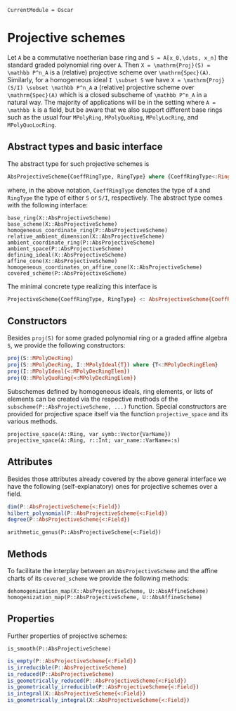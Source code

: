 ```@meta
CurrentModule = Oscar
```


# Projective schemes

Let ``A`` be a commutative noetherian base ring and
``S = A[x_0,\dots, x_n]`` the standard graded polynomial ring
over ``A``. Then ``X = \mathrm{Proj}(S) = \mathbb P^n_A`` is a
(relative) projective scheme over ``\mathrm{Spec}(A)``.
Similarly, for a homogeneous ideal ``I \subset S`` we have
``X = \mathrm{Proj}(S/I) \subset \mathbb P^n_A`` a (relative)
projective scheme over ``\mathrm{Spec}(A)`` which is a closed
subscheme of ``\mathbb P^n_A`` in a natural way. The majority
of applications will be in the setting where ``A = \mathbb k`` is a
field, but be aware that we also support different base rings
such as the usual four `MPolyRing`, `MPolyQuoRing`, `MPolyLocRing`,
and `MPolyQuoLocRing`.

## Abstract types and basic interface
The abstract type for such projective schemes is
```julia
AbsProjectiveScheme{CoeffRingType, RingType} where {CoeffRingType<:Ring}
```
where, in the above notation, `CoeffRingType` denotes the type of `A`
and `RingType` the type of either `S` or `S/I`, respectively.
The abstract type comes with the following interface:
```@docs
base_ring(X::AbsProjectiveScheme)
base_scheme(X::AbsProjectiveScheme)
homogeneous_coordinate_ring(P::AbsProjectiveScheme)
relative_ambient_dimension(X::AbsProjectiveScheme)
ambient_coordinate_ring(P::AbsProjectiveScheme)
ambient_space(P::AbsProjectiveScheme)
defining_ideal(X::AbsProjectiveScheme)
affine_cone(X::AbsProjectiveScheme)
homogeneous_coordinates_on_affine_cone(X::AbsProjectiveScheme)
covered_scheme(P::AbsProjectiveScheme)
```
The minimal concrete type realizing this interface is
```julia
ProjectiveScheme{CoeffRingType, RingType} <: AbsProjectiveScheme{CoeffRingType, RingType}
```


## Constructors

Besides `proj(S)` for some graded polynomial ring or a graded affine algebra `S`, we
provide the following constructors:
```julia
proj(S::MPolyDecRing)
proj(S::MPolyDecRing, I::MPolyIdeal{T}) where {T<:MPolyDecRingElem}
proj(I::MPolyIdeal{<:MPolyDecRingElem})
proj(Q::MPolyQuoRing{<:MPolyDecRingElem})
```
Subschemes defined by homogeneous ideals, ring elements, or lists of elements can be created
via the respective methods of the `subscheme(P::AbsProjectiveScheme, ...)` function.
Special constructors are provided for projective space itself via the function
`projective_space` and its various methods.
```@docs
projective_space(A::Ring, var_symb::Vector{VarName})
projective_space(A::Ring, r::Int; var_name::VarName=:s)
```

## Attributes
Besides those attributes already covered by the above general interface we have the following
(self-explanatory) ones for projective schemes over a field.
```julia
dim(P::AbsProjectiveScheme{<:Field})
hilbert_polynomial(P::AbsProjectiveScheme{<:Field})
degree(P::AbsProjectiveScheme{<:Field})
```

```@docs
arithmetic_genus(P::AbsProjectiveScheme{<:Field})
```

## Methods

To facilitate the interplay between an `AbsProjectiveScheme` and the affine charts of its
`covered_scheme` we provide the following methods:
```@docs
dehomogenization_map(X::AbsProjectiveScheme, U::AbsAffineScheme)
homogenization_map(P::AbsProjectiveScheme, U::AbsAffineScheme)
```

## Properties

Further properties of projective schemes:
```@docs
is_smooth(P::AbsProjectiveScheme)
```
```julia
is_empty(P::AbsProjectiveScheme{<:Field})
is_irreducible(P::AbsProjectiveScheme)
is_reduced(P::AbsProjectiveScheme)
is_geometrically_reduced(P::AbsProjectiveScheme{<:Field})
is_geometrically_irreducible(P::AbsProjectiveScheme{<:Field})
is_integral(X::AbsProjectiveScheme{<:Field})
is_geometrically_integral(X::AbsProjectiveScheme{<:Field})
```
